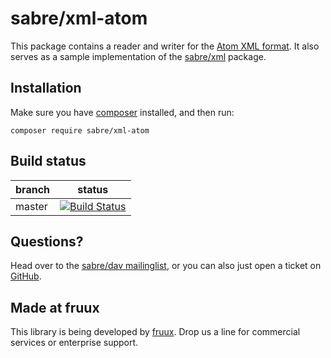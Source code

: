 sabre/xml-atom
===============

This package contains a reader and writer for the [Atom XML format][5].
It also serves as a sample implementation of the [sabre/xml][6] package.


Installation
------------

Make sure you have [composer][1] installed, and then run:

    composer require sabre/xml-atom


Build status
------------

| branch | status |
| ------ | ------ |
| master | [![Build Status](https://travis-ci.org/sabre-io/xml-atom.png?branch=master)](https://travis-ci.org/sabre-io/xml-atom) |


Questions?
----------

Head over to the [sabre/dav mailinglist][2], or you can also just open a ticket
on [GitHub][3].


Made at fruux
-------------

This library is being developed by [fruux][4]. Drop us a line for commercial
services or enterprise support.

[1]: http://getcomposer.org/
[2]: http://groups.google.com/group/sabredav-discuss
[3]: https://github.com/fruux/sabre-skel/issues/
[4]: https://fruux.com/
[5]: https://tools.ietf.org/html/rfc4287
[6]: https://github.com/fruux/sabre-xml/ 
